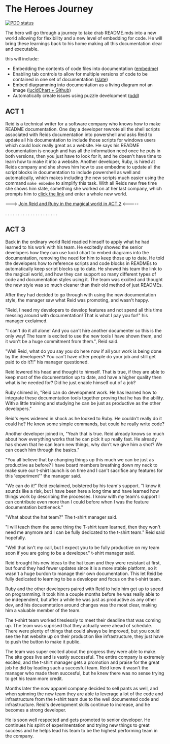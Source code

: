 # The Heroes Journey

[![PDD status](http://www.0pdd.com/svg?name=raboley/the-heroes-journey)](http://www.0pdd.com/p?name=raboley/the-heroes-journey)

The hero will go through a journey to take drab README.mds into a new world allowing for flexibility and a new level of embedding for code. He will bring these learnings back to his home making all this documentation clear and executable.

this will include:

* Embedding the contents of code files into documentation ([embedme](https://github.com/zakhenry/embedme))
* Enabling tab controls to allow for multiple versions of code to be contained in one set of documentation ([slate](https://github.com/slatedocs/slate/wiki/Markdown-Syntax))
* Embed diagramming into documentation as a living diagram not an image ([lucidChart + Github](https://www.lucidchart.com/pages/integrations/github))
* Automatically create issues using puzzle development ([pdd](http://www.0pdd.com))

## ACT 1

Reid is a technical writer for a software company who knows how to make README documentation.
One day a developer rewrote all the shell scripts associated with Reids documentation into powershell and asks Reid to update all his documentation to include those scripts for windows users which could look really great as a website.
He says his README documentation is enough and has all the information need once he puts in both versions, then you just have to look for it, and he doesn't have time to learn how to make it into a website.
Another developer, Ruby, is hired at Reids company and she shows him how to use embedme to update all the script blocks in documentation to include powershell as well and automatically, which makes including the new scripts much easier using the command `make embedme` to simplify this task.
With all Reids new free time she shows him slate, something she worked on at her last company, which prompts him to [click the link](https://raboley.github.io/the-heroes-journey/) and enter a whole new world.

---> [Join Reid and Ruby in the magical world in ACT 2](https://raboley.github.io/the-heroes-journey/) <-----

.
.
.
.
.
.
.
.
.
.
.
.
.
.
.
.
.
.
.
.
.

## ACT 3

Back in the ordinary world Reid readied himself to apply what he had learned to his work with his team.
He excitedly showed the senior developers how they can use lucid chart to embed diagrams into the documentation, removing the need for him to keep those up to date. He told the developers how to reference scripts and code blocks in READMEs to automatically keep script blocks up to date. He showed his team the link to the magical world, and how they can support so many different types of code and documentation styles using it. The team was excited and thought the new style was so much cleaner than their old method of just READMEs.

After they had decided to go through with using the new documentation style, the manager saw what Reid was promoting, and wasn't happy.

"Reid, I need my developers to develop features and not spend all this time messing around with documentation! That is what I pay you for!" his manager exclaimed.

"I can't do it all alone! And you can't hire another documenter so this is the only way! The team is excited to use the new tools I have shown them, and it won't be a huge commitment from them.", Reid said.

"Well Reid, what do you say you do here now if all your work is being done by the developers? You can't have other people do your job and still get paid to do it?!" his manager questioned.

Reid lowered his head and thought to himself. That is true, if they are able to keep most of the documentation up to date, and have a higher quality then what is he needed for? Did he just enable himself out of a job?

Ruby chimed in, "Reid can do development work. He has learned how to integrate these documentation tools together proving that he has the ability. With a little training and studying he can be just as productive as the other developers."

Reid's eyes widened in shock as he looked to Ruby. He couldn't really do it could he? He knew some simple commands, but could he really write code?

Another developer joined in, "Yeah that is true. Reid already knows so much about how everything works that he can pick it up really fast. He already has shown that he can learn new things, why don't we give him a shot? We can coach him through the basics."

"You all believe that by changing things up this much we can be just as productive as before? I have board members breathing down my neck to make sure our t-shirt launch is on time and I can't sacrifice any features for this 'experiment'" the manager said.

"We can do it!" Reid exclaimed, bolstered by his team's support. "I know it sounds like a risk, but I have been here a long time and have learned how things work by describing the processes. I know with my team's support I can contribute even more than I could before when I was the feature documentation bottleneck."

"What about the hat team?" The t-shirt manager said.

"I will teach them the same thing the T-shirt team learned, then they won't need me anymore and I can be fully dedicated to the t-shirt team." Reid said hopefully.

"Well that isn't my call, but I expect you to be fully productive on my team soon if you are going to be a developer." t-shirt manager said.

Reid brought his new ideas to the hat team and they were resistant at first, but found they had fewer updates since it is a more stable platform, so it wasn't a huge burdon to manage their own documentation. This let Reid be fully dedicated to learning to be a developer and focus on the t-shirt team.

Ruby and the other developers paired with Reid to help him get up to speed on programming. It took him a couple months before he was really able to be independent, but after a while he was just as productive as any other dev, and his docuemntation around changes was the most clear, making him a valuable member of the team.

The t-shirt team worked tireslessly to meet their deadline that was coming up.
The team was suprised that they actually were ahead of schedule. There were plenty of things that could always be improved, but you could see the hat website up on their production like infrastructure, they just have to push the button to make it public.

The team was super excited about the progress they were able to make. The site goes live and is vastly successful. The entire company is extremely excited, and the t-shirt manager gets a promotion and praise for the great job he did by leading such a succesful team. Reid knew it wasn't the manager who made them succesful, but he knew there was no sense trying to get his team more credit.

Months later the now apparel company decided to sell pants as well, and when spinning the new team they are able to leverage a lot of the code and infrastructure from the t-shirt team due to the well documented code and infrastructure. Reid's development skills continue to increase, and he becomes a strong developer.

He is soon well respected and gets promoted to senior developer. He continues his spirit of experimentation and trying new things to great success and he helps lead his team to be the highest performing team in the company.
